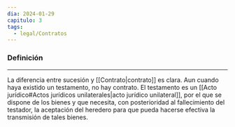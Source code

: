 ```yaml
---
dia: 2024-01-29
capitulo: 3
tags:
  - legal/Contratos
---
```

### Definición
---
La diferencia entre sucesión y [[Contrato|contrato]] es clara. Aun cuando haya existido un testamento, no hay contrato. El testamento es un [[Acto jurídico#Actos jurídicos unilaterales|acto jurídico unilateral]], por el que se dispone de los bienes y que necesita, con posterioridad al fallecimiento del testador, la aceptación del heredero para que pueda hacerse efectiva la transmisión de tales bienes.